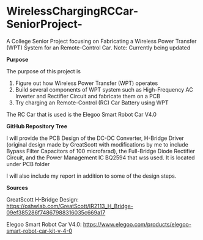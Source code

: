 # WirelessChargingRCCar-SeniorProject-
A College Senior Project focusing on Fabricating a Wireless Power Transfer (WPT) System for an Remote-Control Car. Note: Currently being updated 

**Purpose**

The purpose of this project is 
1. Figure out how Wireless Power Transfer (WPT) operates
2. Build several components of WPT system such as High-Frequency AC Inverter and Rectifier Circuit and fabricate them on a PCB
3. Try charging an Remote-Control (RC) Car Battery using WPT

The RC Car that is used is the Elegoo Smart Robot Car V4.0

**GitHub Repository Tree**

I will provide the PCB Design of the DC-DC Converter, H-Bridge Driver (original design made by GreatScott with modifications by me to include Bypass Filter Capacitors of 100 microfarad), the Full-Bridge Diode Rectifier Circuit, and the Power Management IC BQ2594 that wss used. It is located under PCB folder 

I will also include my report in addition to some of the design steps. 



**Sources**

GreatScott H-Bridge Design: https://oshwlab.com/GreatScott/IR2113_H_Bridge-09ef385286f74867988316035c669a17

Elegoo Smart Robot Car V4.0: https://www.elegoo.com/products/elegoo-smart-robot-car-kit-v-4-0
